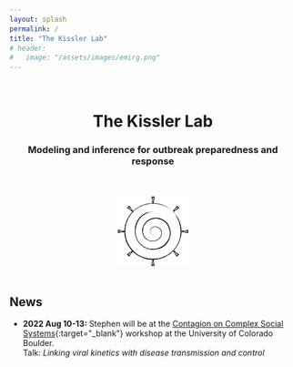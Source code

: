 ```yaml
---
layout: splash
permalink: /
title: "The Kissler Lab"
# header:
#   image: "/assets/images/emirg.png"
---
```


<!-- <br>
<center>
<h1>EMIRG:</h1>
<h3>The Epidemic Modeling, Inference, and Response Group</h3> <br> <br>
<img src="assets/images/emirg-logo.png" style="width:25%">
</center>
<br>  -->

<br>
<center>
<h1>The Kissler Lab</h1>
<h3>Modeling and inference for outbreak preparedness and response</h3> <br> <br>
<img src="assets/images/emirg-logo.png" style="width:25%">
</center>
<br> 

## News
- __2022 Aug 10-13:__ Stephen will be at the [Contagion on Complex Social Systems](https://www.colorado.edu/amath/caccss2022){:target="_blank"} workshop at the University of Colorado Boulder. <br>
Talk: _Linking viral kinetics with disease transmission and control_


